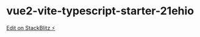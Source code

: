 # vue2-vite-typescript-starter-21ehio

[Edit on StackBlitz ⚡️](https://stackblitz.com/edit/vue2-vite-typescript-starter-vex3e4)